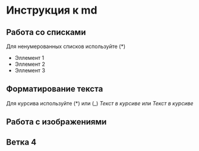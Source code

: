 # Инструкция к md
## Работа со списками
Для ненумерованных списков используйте (*)
* Эллемент 1
* Эллемент 2
* Эллемент 3
## Форматирование текста
Для курсива используйте (*) или (_)
*Текст в курсиве* или _Текст в курсиве_
## Работа с изображениями

## Ветка 4